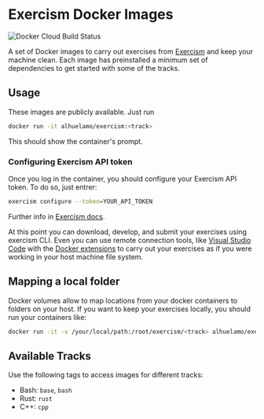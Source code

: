 # Exercism Docker Images

![Docker Cloud Build Status](https://img.shields.io/docker/cloud/build/alhuelamo/exercism)

A set of Docker images to carry out exercises from [Exercism](https://exercism.io) and keep your machine clean. Each image has preinstalled a minimum set of dependencies to get started with some of the tracks.

## Usage

These images are publicly available. Just run

```sh
docker run -it alhuelamo/exercism:<track>
```

This should show the container's prompt.

### Configuring Exercism API token

Once you log in the container, you should configure your Exercism API token. To do so, just entrer:

```sh
exercism configure --token=YOUR_API_TOKEN
```

Further info in [Exercism docs](https://exercism.io/cli).

At this point you can download, develop, and submit your exercises using exercism CLI. Even you can use remote connection tools, like [Visual Studio Code](https://code.visualstudio.com) with the [Docker extensions](https://code.visualstudio.com/docs/containers/overview) to carry out your exercises as if you were working in your host machine file system.

## Mapping a local folder

Docker volumes allow to map locations from your docker containers to folders on your host. If you want to keep your exercises locally, you should run your containers like:

```sh
docker run -it -v /your/local/path:/root/exercism/<track> alhuelamo/exercism:<track>
```

## Available Tracks

Use the following tags to access images for different tracks:

- Bash: `base`, `bash`
- Rust: `rust`
- C++: `cpp`
